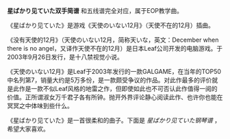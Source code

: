 

**星ばかり见ていた双手简谱** 和五线谱完全对应，属于EOP教学曲。  
  
《星ばかり见ていた》是游戏《天使のいない12月》（天使不在的12月）插曲。  
  
《没有天使的12月》（天使のいない12月，简称天いな，英文：December when there is no
angel，又译作天使不在的12月）是日本Leaf公司开发的电脑游戏。于2003年9月26日发行，是十八禁视觉小说。  
  
《天使のいない12月》是Leaf于2003年发行的一款GALGAME，在当年的TOP50中名列第7，销量大约是5万多份，是一款颇受争议的作品。对此作最多的评价就是此作是一款不似Leaf风格的地雷之作，但即使如此也不可否认此作值得一阅的价值。正所谓淑女万千君子各有所钟。抛开外界评论静心阅读此作、也许你也能在冥冥之中体味到些什么。  
  
《星ばかり见ていた》是一首很柔和的曲子。下面是 _星ばかり见ていた钢琴谱_ ，希望大家喜欢。

